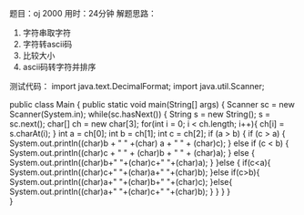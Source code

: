 题目：oj 2000
用时：24分钟
解题思路：
1.	字符串取字符
2.	字符转ascii码
3.	比较大小
4.	ascii码转字符并排序

测试代码：
import java.text.DecimalFormat;
import java.util.Scanner;

public class Main {
	public static void main(String[] args) {
		Scanner sc = new Scanner(System.in);
		while(sc.hasNext()) {
			String s = new String();
			s = sc.next();
			char[] ch = new char[3];
			for(int i = 0; i < ch.length; i++){
				ch[i] = s.charAt(i);
			}
			int a = ch[0];
			int b = ch[1];
			int c = ch[2];
			if (a > b) {
	            if (c > a) {
	                System.out.println((char)b + " " +(char) a + " " + (char)c);
	            } else if (c < b) {
	                System.out.println((char)c + " " + (char)b + " " + (char)a);
	            } else {
	                System.out.println((char)b+" "+(char)c+" "+(char)a);
	            }
	        }else {
	            if(c<a){
	                System.out.println((char)c+" "+(char)a+" "+(char)b);
	            }else if(c>b){
	                System.out.println((char)a+" "+(char)b+" "+(char)c);
	            }else{
	                System.out.println((char)a+" "+(char)c+" "+(char)b);
	            }
	        }
		}
	}		
}
